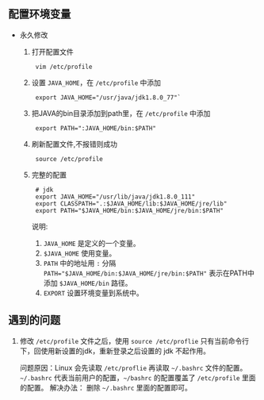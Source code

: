 ## 配置环境变量

* 永久修改  
	1. 打开配置文件
	
			vim /etc/profile
	2. 设置 `JAVA_HOME`，在  `/etc/profile` 中添加
	
			export JAVA_HOME="/usr/java/jdk1.8.0_77"`
	2. 把JAVA的bin目录添加到path里，在  `/etc/profile` 中添加
	
			export PATH=":JAVA_HOME/bin:$PATH"
	3. 刷新配置文件,不报错则成功
	
		 	source /etc/profile
    4. 完整的配置

            # jdk
            export JAVA_HOME="/usr/lib/java/jdk1.8.0_111"
            export CLASSPATH=".:$JAVA_HOME/lib:$JAVA_HOME/jre/lib"
            export PATH="$JAVA_HOME/bin:$JAVA_HOME/jre/bin:$PATH"
        说明:
        1. `JAVA_HOME` 是定义的一个变量。
        2. `$JAVA_HOME` 使用变量。
        3. `PATH` 中的地址用 `:` 分隔 `PATH="$JAVA_HOME/bin:$JAVA_HOME/jre/bin:$PATH"` 表示在PATH中添加 `$JAVA_HOME/bin` 路径。
        4. `EXPORT` 设置环境变量到系统中。
 
## 遇到的问题
1. 修改 `/etc/profile` 文件之后，使用 `source /etc/proflie` 只有当前命令行下，回使用新设置的jdk，重新登录之后设置的 jdk  不起作用。

    问题原因：Linux 会先读取 `/etc/proflie` 再读取 `~/.bashrc` 文件的配置。 `~/.bashrc` 代表当前用户的配置，`~/bashrc` 的配置覆盖了 `/etc/profile` 里面的配置。
    解决办法： 删除 `~/.bashrc` 里面的配置即可。
